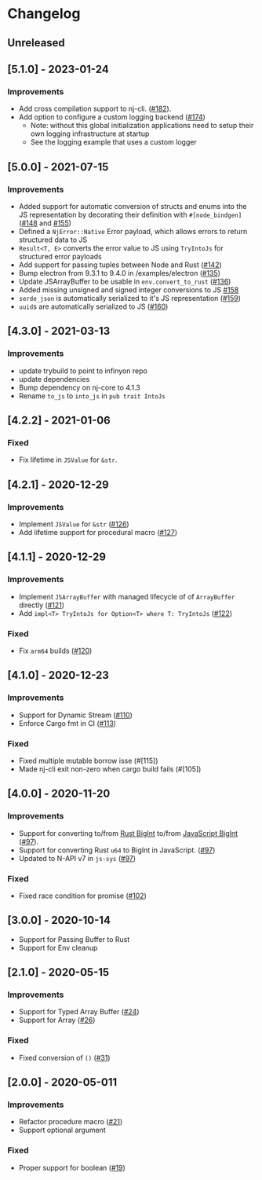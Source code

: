 # Changelog

## Unreleased

## [5.1.0] - 2023-01-24
### Improvements
- Add cross compilation support to nj-cli. ([#182](https://github.com/infinyon/node-bindgen/pull/182)).
- Add option to configure a custom logging backend ([#174](https://github.com/infinyon/node-bindgen/pull/174))
    - Note: without this global initialization applications need to setup their own logging infrastructure at startup
    - See the logging example that uses a custom logger

## [5.0.0] - 2021-07-15
### Improvements
- Added support for automatic conversion of structs and enums into the JS representation by decorating their definition with `#[node_bindgen]` ([#148](https://github.com/infinyon/node-bindgen/pull/148) and [#155](https://github.com/infinyon/node-bindgen/pull/155))
- Defined a `NjError::Native` Error payload, which allows errors to return structured data to JS
- `Result<T, E>` converts the error value to JS using `TryIntoJs` for structured error payloads
- Add support for passing tuples between Node and Rust ([#142](https://github.com/infinyon/node-bindgen/pull/142))
- Bump electron from 9.3.1 to 9.4.0 in /examples/electron ([#135](https://github.com/infinyon/node-bindgen/pull/135))
- Update JSArrayBuffer to be usable in `env.convert_to_rust` ([#136](https://github.com/infinyon/node-bindgen/pull/136))
- Added missing unsigned and signed integer conversions to JS [#158](https://github.com/infinyon/node-bindgen/pull/158)
- `serde_json` is automatically serialized to it's JS representation ([#159](https://github.com/infinyon/node-bindgen/pull/159))
- `uuid`s are automatically serialized to JS ([#160](https://github.com/infinyon/node-bindgen/pull/160))

## [4.3.0] - 2021-03-13
### Improvements
- update trybuild to point to infinyon repo
- update dependencies
- Bump dependency on nj-core to 4.1.3
- Rename `to_js` to `into_js` in `pub trait IntoJs`

## [4.2.2] - 2021-01-06
### Fixed
- Fix lifetime in `JSValue` for `&str`.

## [4.2.1] - 2020-12-29
### Improvements
- Implement `JSValue` for `&str` ([#126](https://github.com/infinyon/node-bindgen/pull/126))
- Add lifetime support for procedural macro ([#127](https://github.com/infinyon/node-bindgen/pull/127))

## [4.1.1] - 2020-12-29

### Improvements
- Implement `JSArrayBuffer` with managed lifecycle of of `ArrayBuffer` directly ([#121](https://github.com/infinyon/node-bindgen/pull/121))
- Add `impl<T> TryIntoJs for Option<T> where T: TryIntoJs` ([#122](https://github.com/infinyon/node-bindgen/pull/122))

### Fixed
- Fix `arm64` builds ([#120](https://github.com/infinyon/node-bindgen/pull/120))

## [4.1.0] - 2020-12-23

### Improvements
- Support for Dynamic Stream ([#110](https://github.com/infinyon/node-bindgen/pull/110))
- Enforce Cargo fmt in CI ([#113](https://github.com/infinyon/node-bindgen/pull/113))

### Fixed
- Fixed multiple mutable borrow isse (#[115])
- Made nj-cli exit non-zero when cargo build fails (#[105])

## [4.0.0] - 2020-11-20

### Improvements
- Support for converting to/from [Rust BigInt][rust-bigint] to/from [JavaScript BigInt][js-bigint] ([#97](https://github.com/infinyon/node-bindgen/pull/97)).
- Support for converting Rust `u64` to BigInt in JavaScript. ([#97](https://github.com/infinyon/node-bindgen/pull/97))
- Updated to N-API v7 in `js-sys` ([#97](https://github.com/infinyon/node-bindgen/pull/97))

[rust-bigint]: https://crates.io/crates/num-bigint
[js-bigint]: https://developer.mozilla.org/en-US/docs/Web/JavaScript/Reference/Global_Objects/BigInt

### Fixed
- Fixed race condition for promise ([#102](https://github.com/infinyon/node-bindgen/pull/102))

## [3.0.0] - 2020-10-14
- Support for Passing Buffer to Rust
- Support for Env cleanup

## [2.1.0] - 2020-05-15

### Improvements
- Support for Typed Array Buffer ([#24]((https://github.com/infinyon/node-bindgen/pull/24)))
- Support for Array ([#26](https://github.com/infinyon/node-bindgen/pull/26))

### Fixed
- Fixed conversion of `()` ([#31]((https://github.com/infinyon/node-bindgen/pull/31)))

## [2.0.0] - 2020-05-011

### Improvements
- Refactor procedure macro ([#21]((https://github.com/infinyon/node-bindgen/pull/21)))
- Support optional argument

### Fixed
- Proper support for boolean ([#19]((https://github.com/infinyon/node-bindgen/pull/19)))
